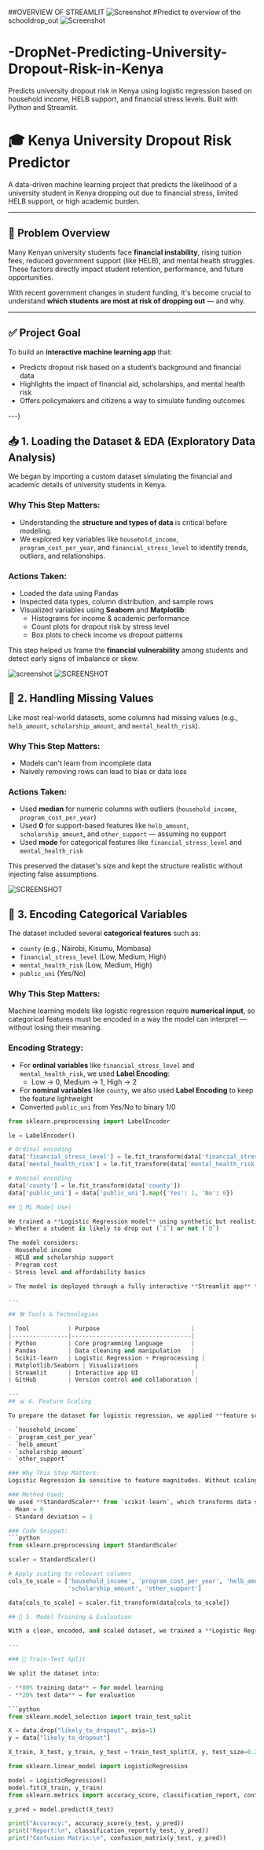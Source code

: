 ##OVERVIEW OF STREAMLIT 
![Screenshot](https://github.com/Mainabryan/-DropNet-Predicting-University-Dropout-Risk-in-Kenya/blob/93ff62d28d49ad56af338f04251cc15b4e2e9db0/Screenshot%202025-07-28%20201059.png)
#Predict te overview of the schooldrop_out
![Screenshot](https://github.com/Mainabryan/-DropNet-Predicting-University-Dropout-Risk-in-Kenya/blob/038a9a795db37d59227f3c9593419453039dfe8e/Screenshot%202025-07-28%20201116.png)


# -DropNet-Predicting-University-Dropout-Risk-in-Kenya
Predicts university dropout risk in Kenya using logistic regression based on household income, HELB support, and financial stress levels. Built with Python and Streamlit.
# 🎓 Kenya University Dropout Risk Predictor

A data-driven machine learning project that predicts the likelihood of a university student in Kenya dropping out due to financial stress, limited HELB support, or high academic burden.

---

## 📌 Problem Overview

Many Kenyan university students face **financial instability**, rising tuition fees, reduced government support (like HELB), and mental health struggles. These factors directly impact student retention, performance, and future opportunities.

With recent government changes in student funding, it's become crucial to understand **which students are most at risk of dropping out** — and why.

---

## ✅ Project Goal

To build an **interactive machine learning app** that:
- Predicts dropout risk based on a student’s background and financial data
- Highlights the impact of financial aid, scholarships, and mental health risk
- Offers policymakers and citizens a way to simulate funding outcomes

---)
## 📥 1. Loading the Dataset & EDA (Exploratory Data Analysis)

We began by importing a custom dataset simulating the financial and academic details of university students in Kenya.

### Why This Step Matters:
- Understanding the **structure and types of data** is critical before modeling.
- We explored key variables like `household_income`, `program_cost_per_year`, and `financial_stress_level` to identify trends, outliers, and relationships.

### Actions Taken:
- Loaded the data using Pandas
- Inspected data types, column distribution, and sample rows
- Visualized variables using **Seaborn** and **Matplotlib**:
  - Histograms for income & academic performance
  - Count plots for dropout risk by stress level
  - Box plots to check income vs dropout patterns

This step helped us frame the **financial vulnerability** among students and detect early signs of imbalance or skew.


![screenshot](https://github.com/Mainabryan/-DropNet-Predicting-University-Dropout-Risk-in-Kenya/blob/63e644752b27675a56c3f807c369cefa975055e4/Screenshot%202025-07-16%20121017.png)
![SCREENSHOT](https://github.com/Mainabryan/-DropNet-Predicting-University-Dropout-Risk-in-Kenya/blob/d8814c1740d56dd39cdacb808f200946818362d4/Screenshot%202025-07-16%20121034.png)

## 🚨 2. Handling Missing Values

Like most real-world datasets, some columns had missing values (e.g., `helb_amount`, `scholarship_amount`, and `mental_health_risk`).

### Why This Step Matters:
- Models can't learn from incomplete data
- Naively removing rows can lead to bias or data loss

### Actions Taken:
- Used **median** for numeric columns with outliers (`household_income`, `program_cost_per_year`)
- Used **0** for support-based features like `helb_amount`, `scholarship_amount`, and `other_support` — assuming no support
- Used **mode** for categorical features like `financial_stress_level` and `mental_health_risk`

This preserved the dataset's size and kept the structure realistic without injecting false assumptions.

![SCREENSHOT](https://github.com/Mainabryan/-DropNet-Predicting-University-Dropout-Risk-in-Kenya/blob/23f931110e295fc822d7d8c4c15e8666f57b65ab/Screenshot%202025-07-28%20194823.png)

## 🧩 3. Encoding Categorical Variables

The dataset included several **categorical features** such as:

- `county` (e.g., Nairobi, Kisumu, Mombasa)
- `financial_stress_level` (Low, Medium, High)
- `mental_health_risk` (Low, Medium, High)
- `public_uni` (Yes/No)

### Why This Step Matters:
Machine learning models like logistic regression require **numerical input**, so categorical features must be encoded in a way the model can interpret — without losing their meaning.

### Encoding Strategy:
- For **ordinal variables** like `financial_stress_level` and `mental_health_risk`, we used **Label Encoding**:
  - Low → 0, Medium → 1, High → 2
- For **nominal variables** like `county`, we also used **Label Encoding** to keep the feature lightweight
- Converted `public_uni` from Yes/No to binary 1/0

```python
from sklearn.preprocessing import LabelEncoder

le = LabelEncoder()

# Ordinal encoding
data['financial_stress_level'] = le.fit_transform(data['financial_stress_level'])
data['mental_health_risk'] = le.fit_transform(data['mental_health_risk'])

# Nominal encoding
data['county'] = le.fit_transform(data['county'])
data['public_uni'] = data['public_uni'].map({'Yes': 1, 'No': 0})

## 🧠 ML Model Use)

We trained a **Logistic Regression model** using synthetic but realistic student data to predict:
> Whether a student is likely to drop out (`1`) or not (`0`)

The model considers:
- Household income
- HELB and scholarship support
- Program cost
- Stress level and affordability basics

> The model is deployed through a fully interactive **Streamlit app** that lets users explore the dataset, visualize patterns, and make predictions based on input sliders and dropdowns.

---

## 🛠️ Tools & Technologies

| Tool           | Purpose                          |
|----------------|----------------------------------|
| Python         | Core programming language        |
| Pandas         | Data cleaning and manipulation   |
| Scikit-learn   | Logistic Regression + Preprocessing |
| Matplotlib/Seaborn | Visualizations                |
| Streamlit      | Interactive app UI               |
| GitHub         | Version control and collaboration |

---
## 📊 4. Feature Scaling

To prepare the dataset for logistic regression, we applied **feature scaling** to normalize numeric columns like:

- `household_income`
- `program_cost_per_year`
- `helb_amount`
- `scholarship_amount`
- `other_support`

### Why This Step Matters:
Logistic Regression is sensitive to feature magnitudes. Without scaling, features with large values (e.g., `household_income`) could **dominate** others (e.g., `helb_amount`), resulting in a biased model.

### Method Used:
We used **StandardScaler** from `scikit-learn`, which transforms data so that:
- Mean = 0
- Standard deviation = 1

### Code Snippet:
```python
from sklearn.preprocessing import StandardScaler

scaler = StandardScaler()

# Apply scaling to relevant columns
cols_to_scale = ['household_income', 'program_cost_per_year', 'helb_amount', 
                 'scholarship_amount', 'other_support']

data[cols_to_scale] = scaler.fit_transform(data[cols_to_scale])

## 🤖 5. Model Training & Evaluation

With a clean, encoded, and scaled dataset, we trained a **Logistic Regression model** to predict the likelihood of a university student dropping out.

---

### 🧪 Train-Test Split

We split the dataset into:

- **80% training data** – for model learning
- **20% test data** – for evaluation

```python
from sklearn.model_selection import train_test_split

X = data.drop("likely_to_dropout", axis=1)
y = data["likely_to_dropout"]

X_train, X_test, y_train, y_test = train_test_split(X, y, test_size=0.2, random_state=42)

from sklearn.linear_model import LogisticRegression

model = LogisticRegression()
model.fit(X_train, y_train)
from sklearn.metrics import accuracy_score, classification_report, confusion_matrix

y_pred = model.predict(X_test)

print("Accuracy:", accuracy_score(y_test, y_pred))
print("Report:\n", classification_report(y_test, y_pred))
print("Confusion Matrix:\n", confusion_matrix(y_test, y_pred))


